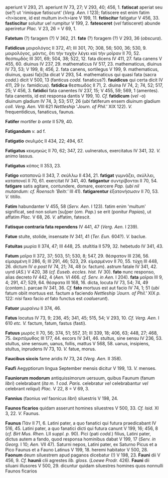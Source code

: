 aperiunt V 293, 21. aperiunt IV 73, 27; V 293, 40; 456, 1. **fatiscat**
aperiat seu (se?) ut 'rimisque fatiscunt' (*Verg. Aen.* I 123);
fatiscere est enim fatim \<h\>iscere, id est multum in\<h\>iare V 199,
11. **fetiscitur** fatigatur V 456, 33. **fastiscitur** soluitur ue!
rumpitur V 199, 2. **fatesceret** (*vel* fatisceret) abunde aperiretur
*Plac.* V 23, 26 = V 69, 1.

**Fatetum** (?) faragem (?) V 362, 21. **fate** (?) foragem (?) V 293,
36 (*obscura*).

**Fatidicus** μοιρολόγος II 372, 41; III 301, 70; 308, 56; 500, 36; 530,
9. μοιρολόγος, μάντις, ὅτι τὴν τυχὴν λέγει καὶ τὴν μοῖραν II 70, 52.
θεσπιῳδός III 301, 69; 504, 38; 522, 12. fata dicens IV 411, 27. fata
canens V 455, 60. diuinus IV 237, 29. mathematicus IV 517, 23.
mathematicus, diuinus IV 73, 53; V 199, 8; 456, 2. fata canens,
sortilegus V 199, 9. mathematicus, diuinus, quasi fa[c]ta dicat V 293,
54. mathematicus qui quasi fata (sacra *codd.*) dicit V 500, 13
(fanticus *codd.* fanaticus?). **fauidicus** qui certa dicit IV 411, 29
(*v.* famidicus). **fatidica** θεσπιωδός II 71, 2. diuina IV 74, 2; 74,
52; 517, 25; V 456, 3. **fatidici** fata canentes IV 237, 15; V 455, 59;
569, 1 (amentes). fata canentis, id est responsa dantis V 199, 10. *Cf.*
**fati­dicum** (*vel* -o) diuinum gladium IV 74, 3; 53; 517, 26 (*ubi*
fatiferum ensem diuinum gladium *coll. Verg. Aen.* VIII 621 *Nettleship*
'*Journ. of Phil.'* XIX 122). *V.* frequentidicus, fanaticus, faunus.

**Fatifer** mortifer *b ante* II 579, 40.

**Fatigandum** *v.* ad f.

**Fatigatio** σκυλμός II 434, 22; 494, 67.

**Fatigatus** κεκμηκώς II 70, 62; 347, 22. uulneratus, exercitatus IV
341, 32. *V.* animo lassus.

**Fatigatus** κόπος II 353, 23.

**Fatigo** καταπονῶ II 343, 7. σκύλλω II 434, 21. **fatigat** γυμνάζει,
σκύλλει, καταπονεῖ II 70, 61. exercitat IV 341, 40. **fatigantur**
συντρίβονται II 70, 54. **fatigare** satis agitare, contundere, domare,
exercere *Pap.* (*ubi nil mutandum: cf. Roensch 'Beitr.'* III 41).
**fatigarentur** ἐξατονήσωσιν II 70, 53. *V.* titillo.

**Fatim** habundanter V 455, 58 (*Serv. Aen.* I 123). fatim enim
'multum' significat, sed non solum [su]per (*om. Pap.*) se erit
(ponitur *Papias*), ut affatim *Plac.* V 68, 26. *V.* affatim, fatescit.

**Fatisque contraria fata rependens** IV 441, 47 (*Verg. Aen.* I 239).

**Fatue** stulte, stolide, insensate IV 341, 41 (*Ter. Eun.* 604?). *V.*
baclue.

**Fatuitas** μωρία II 374, 47; III 448, 25. stultitia II 579, 32.
hebetudo IV 341, 43.

**Fatum** μοῖρα II 372, 37; 503, 51; 530, 8; 547, 29. θέσφατον III 236,
56. εἱμαρμένη II 286, 6; III 291, 46; 523, 29. εἱμαρμένον II 70, 55.
τύχη III 448, 26. dictum IV *a post* IV 74, 21; 74, 48 (*v.* factum).
astrum fatale IV 341, 42. uyrd (*AS.*) V 420, 38 (*cf. Euseb. eccles.
hist.* IV 30). **fato** nunc responso, alias decreto IV 442, 4 (*Aen.*
VI 466. *cf. Serv. in Aen.* I 204). **fata** μοῖραι III 9, 4; 291, 47;
529, 64. θέσφατα III 168, 16. dicta, locuta IV 73, 54; 74, 49
(*contam.*). parcae IV 341, 36. *Cf.* **fato** mortuus est aut facio IV
74, 1; 51 (*ubi* fatum obiit mortuus est. factum a faciendo *Nettleship
'Journ. of Phil.'* XIX *p.* 122: *nisi* faxo facio *et* fato functus est
*coaluerunt*).

**Fatuor** μωραίνω II 374, 46.

**Fatus** locutus IV 73, 9; 236, 45; 341, 45; 515, 54; V 293, 10. *Cf.
Verg. Aen.* I 610 *etc. V.* factum, fatum, fastus (fasti).

**Fatuus** μωρός II 70, 56; 374, 51; 557, 31; III 339, 18; 406, 63; 448,
27; 468, 75. ἀκριτόμυθος III 177, 44. excors IV 341, 46. stultus, sine
sensu IV 236, 53. stultus, sine sensum, uanus, follis, mattus V 568, 58.
uanus, insipiens, stultus, inprudens IV 73, 10. *V.* fatue, morus.

**Faucibus siccis** fame aridis IV 73, 24 (*Verg. Aen.* II 358).

**Faufi** Aegyptiorum lingua September mensis dicitur V 199, 13. *V.*
menses.

**Fauniorum modorum** antiquissimorum uersuum, quibus Faunum (fanum
*libri*) celebrabant (*ita m. 1 cod. Paris.* celebratur *vel*
celebrabantur *vel* celebrant *reliqui*) *Plac.* V 22, 8 = V 69, 3.

**Fannius** (faonius *vel* faonicus *libri*) siluestris V 198, 24.

**Faunos ficarios** quidam asserunt homines siluestres V 500, 33. *Cf.
Isid.* XI 3, 22. *V.* Faunus.

**Faunus** Πάν II 71, 6. Latini pater, a quo fanatici qui futura
praedicabant IV 516, 45. Latini pater, a quo fanatici dicti qui futura
canunt V 199, 16; 456, 8 (*cf. Birt Mus. Rhen.* LII *suppl. p.* 90).
Pici (pati *codd.*) filius, Latini pater, dictus autem a fando, quod
responsa hominibus dabat V 199, 17 (*Serv. in Georg.* I 10; *Aen.* VII
47). Saturni nepos, Latini pater, ex Saturno Picus et a Pico Faunus et a
Fauno Latinus V 199, 18. heremi habitator V 500, 28. **Faonum** deum
siluestrem apud paganos dicebatur (!) V 198, 23. **Fauni** dii V 456, 9.
*Cf.* **haunii** clii agrestes *lib. gloss.* (*Loewe Prodr.* 426).
**Fauni** dii siluani illusores V 500, 29. dicuntur quidam siluestres
homines quos nonnulli Faunos ficarios

